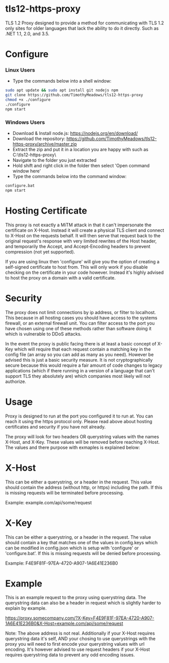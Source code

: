 # tls12-https-proxy
TLS 1.2 Proxy designed to provide a method for communicating with TLS 1.2 only sites for older languages that lack the ability to do it directly. Such as .NET 1.1, 2.0, and 3.5.

# Configure
### Linux Users
* Type the commands below into a shell window:
``` bash
sudo apt update && sudo apt install git nodejs npm
git clone https://github.com/TimothyMeadows/tls12-https-proxy
chmod +x ./configure
./configure
npm start
```
### Windows Users
* Download & Install node.js: https://nodejs.org/en/download/
* Download the repository: https://github.com/TimothyMeadows/tls12-https-proxy/archive/master.zip
* Extract the zip and put it in a location you are happy with such as C:\tls12-https-proxy\
* Navigate to the folder you just extracted
* Hold shift and right click in the folder then select 'Open command window here'
* Type the commands below into the command window:
``` bash
configure.bat
npm start
```

# Hosting Certificate

This proxy is not exactly a MiTM attack in that it can't impersonate the certificate on X-Host. Instead it will create a physical TLS client and connect to X-Host on the requests behalf. It will then serve that request back to the original request's response with very limited rewrites of the Host header, and temporarily the Accept, and Accept-Encoding headers to prevent compression (not yet supported).

If you are using linux then 'configure' will give you the option of creating a self-signed certificate to host from. This will only work if you disable checking on the certificate in your code however. Instead it's highly advised to host the proxy on a domain with a valid certificate.

# Security

The proxy does not limit connections by ip address, or filter to localhost. This because in all hosting cases you should have access to the systems firewall, or an external firewall unit. You can filter access to the port you have chosen using one of these methods rather than software doing it which is vulnerable to DDoS attacks.

In the event the proxy is public facing there is at least a basic concept of X-Key which will require that each request contain a matching key in the config file (an array so you can add as many as you need). However be advised this is just a basic security measure. It is not cryptographically secure because this would require a fair amount of code changes to legacy applications (which if there running in a version of a language that can't support TLS they absolutely are) which companies most likely will not authorize.

# Usage

Proxy is designed to run at the port you configured it to run at. You can reach it using the https protocol only. Please read above about hosting certificates and security if you have not already.

The proxy will look for two headers OR querystring values with the names X-Host, and X-Key. These values will be removed before reaching X-Host. The values and there purpose with exmaples is explained below:

# X-Host

This can be either a querystring, or a header in the request. This value should contain the address (without http, or https) including the path. If this is missing requests will be terminated before processing.

Example: example.com/api/some/request

# X-Key

This can be either a querystring, or a header in the request. The value should contain a key that matches one of the values in config.keys which can be modified in config.json which is setup with 'configure' or 'configure.bat'. If this is missing requests will be denied before processing.

Example: F4E9F81F-97EA-4720-A907-1A6E41E236B0

# Example

This is an example request to the proxy using querystring data. The querystring data can also be a header in request which is slightly harder to explain by example.

https://proxy.somecompany.com/?X-Key=F4E9F81F-97EA-4720-A907-1A6E41E236B0&X-Host=example.com/api/some/request

Note: The above address is not real. Additionally if your X-Host requires querystring data it's self, AND your chosing to use querystrings with the proxy you will need to first encode your querystring values with url encoding. It's however advised to use request headers if your X-Host requires querystring data to prevent any odd encoding issues.
